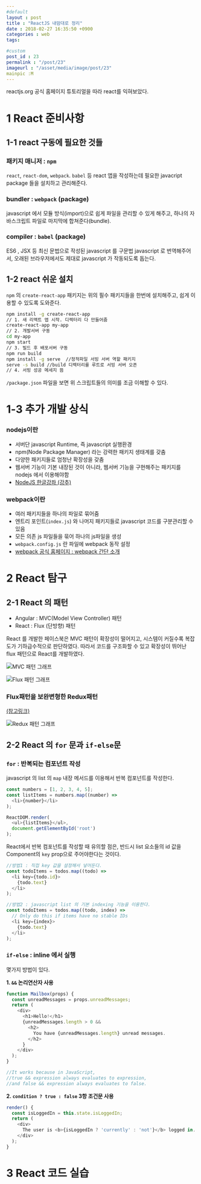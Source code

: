 ```yaml
---
#default
layout : post
title : "ReactJS 내맘대로 정리"
date : 2018-02-27 16:35:50 +0900
categories : web
tags:

#custom
post_id : 23
permalink : "/post/23"
imageurl : "/asset/media/image/post/23"
mainpic :M
---
```


reactjs.org 공식 홈페이지 튜토리얼을 따라 react를 익혀보았다.


# 1 React 준비사항

## 1-1 react 구동에 필요한 것들

### 패키지 매니저 : `npm`
`react`, `react-dom`, `webpack`. `babel` 등 react 앱을 작성하는데 필요한 javacript package 들을 설치하고 관리해준다.
### bundler : `webpack` (package)
javascript 에서 모듈 방식(import)으로 쉽게 파일을 관리할 수 있게 해주고, 하나의 자바스크립트 파일로 마지막에 합쳐준다(bundle).
### compiler : `babel` (package)
ES6 , JSX 등 최신 문법으로 작성된 javascript 를 구문법 javascript 로 번역해주어서, 오래된 브라우저에서도 제대로 javascript 가 작동되도록 돕는다.

## 1-2 react 쉬운 설치
`npm` 의 `create-react-app` 패키지는 위의 필수 패키지들을 한번에 설치해주고, 쉽게 이용할 수 있도록 도와준다.

```bash
npm install -g create-react-app
// 1. 새 리액트 앱 시작. 디렉터리 다 만들어줌
create-react-app my-app
// 2. 개발서버 구동
cd my-app
npm start
// 3. 빌드 후 배포서버 구동
npm run build
npm install -g serve  //정적파일 서빙 서버 역할 패키지
serve -s build //build 디렉터리를 루트로 서빙 서버 오픈
// 4. 서빙 성공 메세지 뜸
```
`/package.json` 파일을 보면 위 스크립트들의 의미를 조금 이해할 수 있다.

# 1-3 추가 개발 상식
### nodejs이란
- 서버단 javascript Runtime, 즉 javascript 실행환경
- npm(Node Package Manager) 라는 강력한 패키지 생태계를 갖춤
- 다양한 패키지들로 엄청난 확장성을 갖춤
- 웹서버 기능이 기본 내장된 것이 아니라, 웹서버 기능을 구현해주는 패키지를 nodejs 에서 이용해야함
- [NodeJS 한글강좌 (강추)](https://velopert.com/node-js-tutorials)

### webpack이란
- 여러 패키지들을 하나의 파일로 묶어줌
- 엔트리 포인트(`index.js`) 와 나머지 패키지들로 javascript 코드를 구분관리할 수 있음
- 모든 의존 js 파일들을 묶어 하나의 js파일을 생성
- `webpack.config.js` 란 파일에 webpack 동작 설정
- [webpack 공식 홈페이지 : webpack 간단 소개](https://webpack.js.org)



# 2 React 탐구

## 2-1 React 의 패턴

- Angular : MVC(Model View Controller) 패턴
- React :  Flux (단방향) 패턴

React 를 개발한 페이스북은 MVC 패턴이 확장성이 떨어지고, 시스템이 커질수록 복잡도가 기하급수적으로 판단하였다. 따라서 코드를 구조화할 수 있고 확장성이 뛰어난 flux 패턴으로 React를 개발하였다.

![MVC 패턴 그래프](https://blog.coderifleman.com/assets/img/2015/mvc-does-not-scale-use-flux-instead/flux_architecture.01.png)

![Flux 패턴 그래프](https://blog.coderifleman.com/assets/img/2015/mvc-does-not-scale-use-flux-instead/flux_architecture.02.png)

### Flux패턴을 보완변형한 Redux패턴

[(참고링크)](https://www.zerocho.com/category/React/post/57b60e7fcfbef617003bf456)

![Redux 패턴 그래프](https://cdn.filepicker.io/api/file/eHSa386Q2qz4PUCDNmPA)

## 2-2 React 의 `for` 문과 `if-else`문

### `for` : 반복되는 컴포넌트 작성

javascript 의 list 의 `map` 내장 메서드를 이용해서 반복 컴포넌트를 작성한다.

```javascript
const numbers = [1, 2, 3, 4, 5];
const listItems = numbers.map((number) =>
  <li>{number}</li>
);

ReactDOM.render(
  <ul>{listItems}</ul>,
  document.getElementById('root')
);
```


React에서 반복 컴포넌트를 작성할 때 유의할 점은, 반드시 list 요소들의 id 값을 Component의 `key` prop으로 주어야한다는 것이다.

```javascript
//방법1 : 직접 key 값을 설정해서 넣어둔다.
const todoItems = todos.map((todo) =>
  <li key={todo.id}>
    {todo.text}
  </li>
);

//방법2 : javascript list 의 기본 indexing 기능을 이용한다.
const todoItems = todos.map((todo, index) =>
  // Only do this if items have no stable IDs
  <li key={index}>
    {todo.text}
  </li>
);
```

### `if-else` : inline 에서 실행

몇가지 방법이 있다.

**1.  `&&` 논리연산자 사용**

```javascript
function Mailbox(props) {
  const unreadMessages = props.unreadMessages;
  return (
    <div>
      <h1>Hello!</h1>
      {unreadMessages.length > 0 &&
        <h2>
          You have {unreadMessages.length} unread messages.
        </h2>
      }
    </div>
  );
}

//It works because in JavaScript,
//true && expression always evaluates to expression,
//and false && expression always evaluates to false.
```

**2. `condition ? true : false` 3항 조건문 사용**

```javascript
render() {
  const isLoggedIn = this.state.isLoggedIn;
  return (
    <div>
      The user is <b>{isLoggedIn ? 'currently' : 'not'}</b> logged in.
    </div>
  );
}
```

# 3 React 코드 실습
